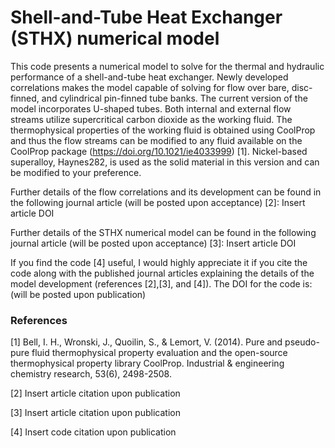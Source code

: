 # Shell-and-Tube Heat Exchanger (STHX) numerical model

This code presents a numerical model to solve for the thermal and hydraulic performance of a shell-and-tube heat exchanger. 
Newly developed correlations makes the model capable of solving for flow over bare, disc-finned, and cylindrical pin-finned tube banks. 
The current version of the model incorporates U-shaped tubes. Both internal and external flow streams utilize supercritical carbon dioxide as the working fluid. 
The thermophysical properties of the working fluid is obtained using CoolProp and thus the flow streams can be modified to any fluid available on the CoolProp package (https://doi.org/10.1021/ie4033999) [1]. 
Nickel-based superalloy, Haynes282, is used as the solid material in this version and can be modified to your preference. 

Further details of the flow correlations and its development can be found in the following journal article (will be posted upon acceptance) [2]: Insert article DOI

Further details of the STHX numerical model can be found in the following journal article (will be posted upon acceptance) [3]: Insert article DOI

If you find the code [4] useful, I would highly appreciate it if you cite the code along with the published journal articles explaining the details of the model development (references [2],[3], and [4]). The DOI for the code is: (will be posted upon publication)

### References
[1] Bell, I. H., Wronski, J., Quoilin, S., & Lemort, V. (2014). Pure and pseudo-pure fluid thermophysical property evaluation and the open-source thermophysical property library CoolProp. Industrial & engineering chemistry research, 53(6), 2498-2508.

[2] Insert article citation upon publication

[3] Insert article citation upon publication

[4] Insert code citation upon publication
